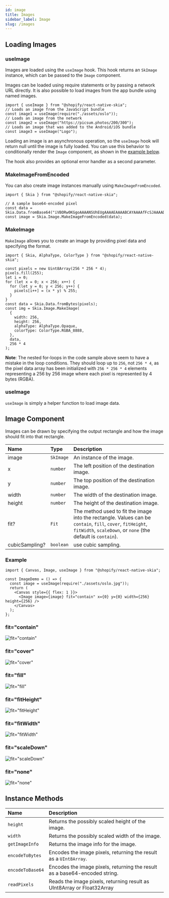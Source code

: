 ```yaml
---
id: image
title: Images
sidebar_label: Image
slug: /images
---
```


## Loading Images

### useImage

Images are loaded using the `useImage` hook. This hook returns an `SkImage` instance, which can be passed to the `Image` component.

Images can be loaded using require statements or by passing a network URL directly. It is also possible to load images from the app bundle using named images.

```tsx twoslash
import { useImage } from "@shopify/react-native-skia";
// Loads an image from the JavaScript bundle
const image1 = useImage(require("./assets/oslo"));
// Loads an image from the network
const image2 = useImage("https://picsum.photos/200/300");
// Loads an image that was added to the Android/iOS bundle
const image3 = useImage("Logo");
```

Loading an image is an asynchronous operation, so the `useImage` hook will return null until the image is fully loaded. You can use this behavior to conditionally render the `Image` component, as shown in the [example below](#example).

The hook also provides an optional error handler as a second parameter.

### MakeImageFromEncoded

You can also create image instances manually using `MakeImageFromEncoded`.

```tsx twoslash
import { Skia } from "@shopify/react-native-skia";

// A sample base64-encoded pixel
const data = Skia.Data.fromBase64("iVBORw0KGgoAAAANSUhEUgAAAAEAAAABCAYAAAAfFcSJAAAADUlEQVR42mP8/5+hHgAHggJ/PchI7wAAAABJRU5ErkJggg==");
const image = Skia.Image.MakeImageFromEncoded(data);
```

### MakeImage

`MakeImage` allows you to create an image by providing pixel data and specifying the format.

```tsx twoslash
import { Skia, AlphaType, ColorType } from "@shopify/react-native-skia";

const pixels = new Uint8Array(256 * 256 * 4);
pixels.fill(255);
let i = 0;
for (let x = 0; x < 256; x++) {
  for (let y = 0; y < 256; y++) {
    pixels[i++] = (x * y) % 255;
  }
}
const data = Skia.Data.fromBytes(pixels);
const img = Skia.Image.MakeImage(
  {
    width: 256,
    height: 256,
    alphaType: AlphaType.Opaque,
    colorType: ColorType.RGBA_8888,
  },
  data,
  256 * 4
);
```

**Note**: The nested for-loops in the code sample above seem to have a mistake in the loop conditions. They should loop up to `256`, not `256 * 4`, as the pixel data array has been initialized with `256 * 256 * 4` elements representing a 256 by 256 image where each pixel is represented by 4 bytes (RGBA).

### useImage

`useImage` is simply a helper function to load image data. 

## Image Component

Images can be drawn by specifying the output rectangle and how the image should fit into that rectangle.

| Name   | Type      | Description                                                                                                                                                   |
| :----- | :-------- | :------------------------------------------------------------------------------------------------------------------------------------------------------------ |
| image  | `SkImage` | An instance of the image.                                                                                                                                               |
| x      | `number`  | The left position of the destination image.                                                                                                                       |
| y      | `number`  | The top position of the destination image.                                                                                                                      |
| width  | `number`  | The width of the destination image.                                                                                                                               |
| height | `number`  | The height of the destination image.                                                                                                                              |
| fit?   | `Fit`     | The method used to fit the image into the rectangle. Values can be `contain`, `fill`, `cover`, `fitHeight`, `fitWidth`, `scaleDown`, or `none` (the default is `contain`). |
| cubicSampling? | `boolean` | use cubic sampling. |

### Example

```tsx twoslash
import { Canvas, Image, useImage } from "@shopify/react-native-skia";

const ImageDemo = () => {
  const image = useImage(require("./assets/oslo.jpg"));
  return (
    <Canvas style={{ flex: 1 }}>
      <Image image={image} fit="contain" x={0} y={0} width={256} height={256} />
    </Canvas>
  );
};
```

### fit="contain"

![fit="contain"](assets/images/contain.png)

### fit="cover"

![fit="cover"](assets/images/cover.png)

### fit="fill"

![fit="fill"](assets/images/fill.png)

### fit="fitHeight"

![fit="fitHeight"](assets/images/fitHeight.png)

### fit="fitWidth"

![fit="fitWidth"](assets/images/fitWidth.png)

### fit="scaleDown"

![fit="scaleDown"](assets/images/scaleDown.png)

### fit="none"

![fit="none"](assets/images/none.png)

## Instance Methods

| Name            | Description                                                           |
| :-------------- | :-------------------------------------------------------------------- |
| `height`        | Returns the possibly scaled height of the image.                      |
| `width`         | Returns the possibly scaled width of the image.                       |
| `getImageInfo`  | Returns the image info for the image.                                 |
| `encodeToBytes` | Encodes the image pixels, returning the result as a `UInt8Array`.     |
| `encodeToBase64`| Encodes the image pixels, returning the result as a base64-encoded string. |
| `readPixels`    | Reads the image pixels, returning result as UInt8Array or Float32Array |

